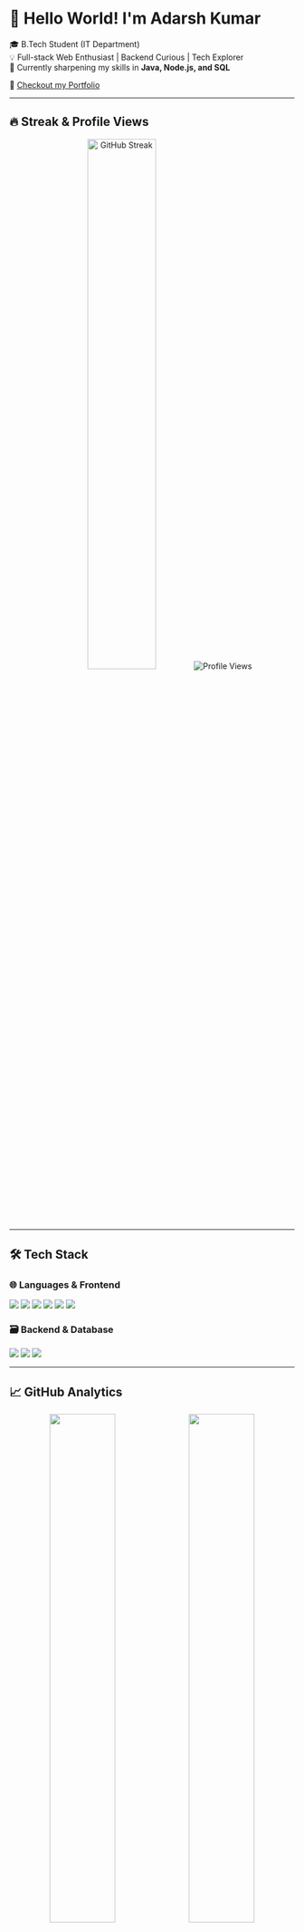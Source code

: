 <!-- Optional: Banner -->
<!-- ![Banner](https://your-banner-url.com) -->
# 👋 Hello World! I'm Adarsh Kumar

🎓 B.Tech Student (IT Department)  
💡 Full-stack Web Enthusiast | Backend Curious | Tech Explorer  
🌱 Currently sharpening my skills in **Java, Node.js, and SQL**

🔗 [Checkout my Portfolio](https://adarshkumar007.vercel.app/)

---

## 🔥 Streak & Profile Views

<p align="center">
  <!-- GitHub Streak -->
  <img src="https://streak-stats.demolab.com?user=tenminusthreeseven&theme=tokyonight&hide_border=true" alt="GitHub Streak" width="49%"/>
  
  <!-- Profile Views -->
  <img src="https://komarev.com/ghpvc/?username=tenminusthreeseven&label=Profile%20Views&color=blue&style=for-the-badge" alt="Profile Views" />
</p>

---

## 🛠️ Tech Stack

### 🌐 Languages & Frontend
<p>
  <img src="https://img.shields.io/badge/HTML5-E34F26?style=flat&logo=html5&logoColor=white"/>
  <img src="https://img.shields.io/badge/CSS3-1572B6?style=flat&logo=css3&logoColor=white"/>
  <img src="https://img.shields.io/badge/JavaScript-F7DF1E?style=flat&logo=javascript&logoColor=black"/>
  <img src="https://img.shields.io/badge/Java-007396?style=flat&logo=java&logoColor=white"/>
  <img src="https://img.shields.io/badge/C-00599C?style=flat&logo=c&logoColor=white"/>
  <img src="https://img.shields.io/badge/Python-3776AB?style=flat&logo=python&logoColor=white"/>
</p>

### 🗃️ Backend & Database
<p>
  <img src="https://img.shields.io/badge/Node.js-339933?style=flat&logo=nodedotjs&logoColor=white"/>
  <img src="https://img.shields.io/badge/SQL-4479A1?style=flat&logo=postgresql&logoColor=white"/>
  <img src="https://img.shields.io/badge/MongoDB-47A248?style=flat&logo=mongodb&logoColor=white"/>
</p>

---

## 📈 GitHub Analytics

<p align="center">
  <img src="https://github-readme-stats.vercel.app/api?username=tenminusthreeseven&show_icons=true&theme=tokyonight&hide_border=true" width="48%" />
  <img src="https://github-readme-stats.vercel.app/api/top-langs/?username=tenminusthreeseven&layout=compact&theme=tokyonight&hide_border=true" width="48%" />
</p>

---

## 🐱 Coding Vibes

<p align="center">
  <img src="https://media.giphy.com/media/JIX9t2j0ZTN9S/giphy.gif" width="250px" alt="Cat coding"/>
</p>

---

## 🚀 Featured Project

### 🎧 Spotify Stats App  
> Discover your music taste with a clean, Streamlit-based Spotify analytics dashboard.

- 🔗 [GitHub Repo](https://github.com/tenminusthreeseven/spotify-stats-app)  
- 🌐 [Live Demo](https://spotify-stats.streamlit.app)  
- 🛠️ **Tech**: Python, Streamlit, Spotipy, Spotify API

---

## 🧠 About Me

- 🎓 Pursuing B.Tech in Information Technology  
- 🌱 Continuously learning — from fundamentals to full-stack  
- 🧑‍💻 Passionate about backend, databases & real-world projects  
- 💬 Open to collaborations, internships, and discussions  

---

## 📫 Let's Connect

[![LinkedIn](https://img.shields.io/badge/LinkedIn-Connect-blue?style=flat&logo=linkedin)](https://www.linkedin.com/in/adarsh-kumar-9abaab327/)  
[![Instagram](https://img.shields.io/badge/Instagram-Follow-E4405F?style=flat&logo=instagram&logoColor=white)](https://www.instagram.com/ishux2006/)  
📧 **Email:** ishuwilltell@gmail.com

---


